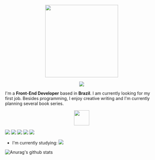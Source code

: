 <p align="center">

<img src="https://i.imgur.com/N26SVi0.png" width="240" />

</p>

<p align="center">
  
<img src="https://img.shields.io/badge/linkedin%20-%230077B5.svg?&style=for-the-badge&logo=linkedin&logoColor=white"/>

</p>

I'm a **Front-End Developer** based in **Brazil**. I am currently looking for my first job. Besides programming, I enjoy creative writing and I'm currently planning several book series.

<p align="center">

<img src="https://i.imgur.com/KQ8ZDLa.png" height="50" width="auto"/>

</p>
<p align="center">

<img src="https://img.shields.io/badge/git%20-%23F05033.svg?&style=for-the-badge&logo=git&logoColor=white"/> <img src="https://img.shields.io/badge/python%20-%2314354C.svg?&style=for-the-badge&logo=python&logoColor=white"/> <img src="https://img.shields.io/badge/adobe%20photoshop%20-%2331A8FF.svg?&style=for-the-badge&logo=adobe%20photoshop&logoColor=white"/> <img src="https://img.shields.io/badge/html5%20-%23E34F26.svg?&style=for-the-badge&logo=html5&logoColor=white"/> <img src="https://img.shields.io/badge/css3%20-%231572B6.svg?&style=for-the-badge&logo=css3&logoColor=white"/>

</p>

* I'm currently studying: <img src="https://img.shields.io/badge/react_native%20-%2320232a.svg?&style=for-the-badge&logo=react&logoColor=%2361DAFB"/>

![Anurag's github stats](https://github-readme-stats.vercel.app/api?username=Adriano-js)


